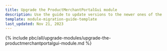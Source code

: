 ```yaml
---
title: Upgrade the ProductMerchantPortalGui module
description: Use the guide to update versions to the newer ones of the ProductMerchantPortalGui module.
template: module-migration-guide-template
last_updated: Nov 21, 2023
---
```


{% include pbc/all/upgrade-modules/upgrade-the-productmerchantportalgui-module.md %} <!-- To edit, see /_includes/pbc/all/upgrade-modules/upgrade-the-productmerchantportalgui-module.md -->
